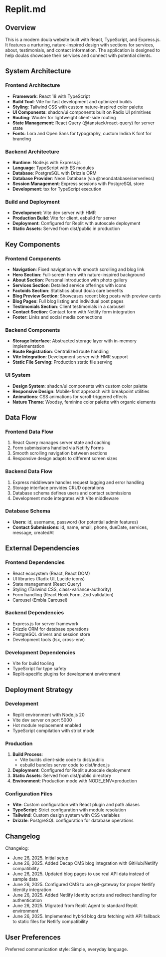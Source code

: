 # Replit.md

## Overview

This is a modern doula website built with React, TypeScript, and Express.js. It features a nurturing, nature-inspired design with sections for services, about, testimonials, and contact information. The application is designed to help doulas showcase their services and connect with potential clients.

## System Architecture

### Frontend Architecture
- **Framework**: React 18 with TypeScript
- **Build Tool**: Vite for fast development and optimized builds
- **Styling**: Tailwind CSS with custom nature-inspired color palette
- **UI Components**: shadcn/ui components built on Radix UI primitives
- **Routing**: Wouter for lightweight client-side routing
- **State Management**: React Query (@tanstack/react-query) for server state
- **Fonts**: Lora and Open Sans for typography, custom Indira K font for branding

### Backend Architecture
- **Runtime**: Node.js with Express.js
- **Language**: TypeScript with ES modules
- **Database**: PostgreSQL with Drizzle ORM
- **Database Provider**: Neon Database (via @neondatabase/serverless)
- **Session Management**: Express sessions with PostgreSQL store
- **Development**: tsx for TypeScript execution

### Build and Deployment
- **Development**: Vite dev server with HMR
- **Production Build**: Vite for client, esbuild for server
- **Deployment**: Configured for Replit with autoscale deployment
- **Static Assets**: Served from dist/public in production

## Key Components

### Frontend Components
- **Navigation**: Fixed navigation with smooth scrolling and blog link
- **Hero Section**: Full-screen hero with nature-inspired background
- **About Section**: Personal introduction with photo gallery
- **Services Section**: Detailed service offerings with icons
- **Factoids Section**: Statistics about doula care benefits
- **Blog Preview Section**: Showcases recent blog posts with preview cards
- **Blog Pages**: Full blog listing and individual post pages
- **Testimonials Section**: Client testimonials in a carousel
- **Contact Section**: Contact form with Netlify form integration
- **Footer**: Links and social media connections

### Backend Components
- **Storage Interface**: Abstracted storage layer with in-memory implementation
- **Route Registration**: Centralized route handling
- **Vite Integration**: Development server with HMR support
- **Static File Serving**: Production static file serving

### UI System
- **Design System**: shadcn/ui components with custom color palette
- **Responsive Design**: Mobile-first approach with breakpoint utilities
- **Animations**: CSS animations for scroll-triggered effects
- **Nature Theme**: Woodsy, feminine color palette with organic elements

## Data Flow

### Frontend Data Flow
1. React Query manages server state and caching
2. Form submissions handled via Netlify Forms
3. Smooth scrolling navigation between sections
4. Responsive design adapts to different screen sizes

### Backend Data Flow
1. Express middleware handles request logging and error handling
2. Storage interface provides CRUD operations
3. Database schema defines users and contact submissions
4. Development mode integrates with Vite middleware

### Database Schema
- **Users**: id, username, password (for potential admin features)
- **Contact Submissions**: id, name, email, phone, dueDate, services, message, createdAt

## External Dependencies

### Frontend Dependencies
- React ecosystem (React, React DOM)
- UI libraries (Radix UI, Lucide icons)
- State management (React Query)
- Styling (Tailwind CSS, class-variance-authority)
- Form handling (React Hook Form, Zod validation)
- Carousel (Embla Carousel)

### Backend Dependencies
- Express.js for server framework
- Drizzle ORM for database operations
- PostgreSQL drivers and session store
- Development tools (tsx, cross-env)

### Development Dependencies
- Vite for build tooling
- TypeScript for type safety
- Replit-specific plugins for development environment

## Deployment Strategy

### Development
- Replit environment with Node.js 20
- Vite dev server on port 5000
- Hot module replacement enabled
- TypeScript compilation with strict mode

### Production
1. **Build Process**: 
   - Vite builds client-side code to dist/public
   - esbuild bundles server code to dist/index.js
2. **Deployment**: Configured for Replit autoscale deployment
3. **Static Assets**: Served from dist/public directory
4. **Environment**: Production mode with NODE_ENV=production

### Configuration Files
- **Vite**: Custom configuration with React plugin and path aliases
- **TypeScript**: Strict configuration with module resolution
- **Tailwind**: Custom design system with CSS variables
- **Drizzle**: PostgreSQL configuration for database operations

## Changelog

Changelog:
- June 26, 2025. Initial setup
- June 26, 2025. Added Decap CMS blog integration with GitHub/Netlify compatibility
- June 26, 2025. Updated blog pages to use real API data instead of sample data
- June 26, 2025. Configured CMS to use git-gateway for proper Netlify Identity integration
- June 26, 2025. Added Netlify Identity scripts and redirect handling for authentication
- June 26, 2025. Migrated from Replit Agent to standard Replit environment
- June 26, 2025. Implemented hybrid blog data fetching with API fallback to static files for Netlify compatibility

## User Preferences

Preferred communication style: Simple, everyday language.